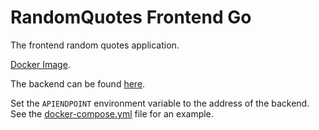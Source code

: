 # RandomQuotes Frontend Go

The frontend random quotes application.

[Docker Image](https://hub.docker.com/r/octopussamples/randomquotesfrontendgo).

The backend can be found [here](https://github.com/OctopusSamples/RandonQuotes-Backend-Go).

Set the `APIENDPOINT` environment variable to the address of the backend. See the [docker-compose.yml](https://github.com/OctopusSamples/RandomQuotes-Frontend-Go/blob/main/docker-compose.yml) file for an example.
